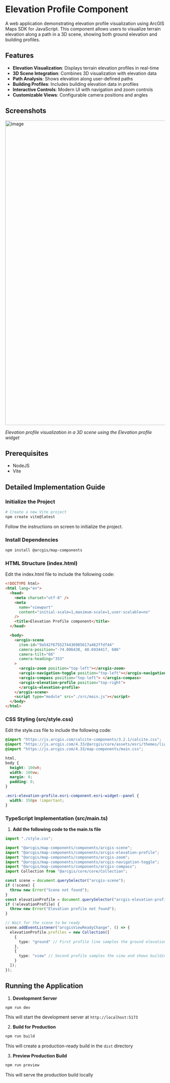 # Elevation Profile Component

A web application demonstrating elevation profile visualization using ArcGIS Maps SDK for JavaScript. This component allows users to visualize terrain elevation along a path in a 3D scene, showing both ground elevation and building profiles.

## Features

- **Elevation Visualization**: Displays terrain elevation profiles in real-time
- **3D Scene Integration**: Combines 3D visualization with elevation data
- **Path Analysis**: Shows elevation along user-defined paths
- **Building Profiles**: Includes building elevation data in profiles
- **Interactive Controls**: Modern UI with navigation and zoom controls
- **Customizable Views**: Configurable camera positions and angles

## Screenshots

<img width="959" alt="image" src="https://github.com/user-attachments/assets/0fe60959-4e4e-4f40-96df-8fc238cdf414" />

*Elevation profile visualization in a 3D scene using the Elevation profile widget*

## Prerequisites

- NodeJS
- Vite

## Detailed Implementation Guide

### Initialize the Project

```bash
# Create a new Vite project
npm create vite@latest
```
Follow the instructions on screen to initialize the project.

### Install Dependencies

```bash
npm install @arcgis/map-components
```

### HTML Structure (index.html)

Edit the index.html file to include the following code:

```html
<!DOCTYPE html>
<html lang="en">
  <head>
    <meta charset="utf-8" />
    <meta
      name="viewport"
      content="initial-scale=1,maximum-scale=1,user-scalable=no"
    />
    <title>Elevation Profile component</title>
  </head>

  <body>
    <arcgis-scene
      item-id="9a542f6755274436985617a462ffdf44"
      camera-position="-74.006438, 40.6934417, 686"
      camera-tilt="66"
      camera-heading="353"
    >
      <arcgis-zoom position="top-left"></arcgis-zoom>
      <arcgis-navigation-toggle position="top-left"></arcgis-navigation-toggle>
      <arcgis-compass position="top-left"> </arcgis-compass>
      <arcgis-elevation-profile position="top-right">
      </arcgis-elevation-profile>
    </arcgis-scene>
    <script type="module" src="./src/main.js"></script>
  </body>
</html>

```

### CSS Styling (src/style.css)

Edit the style.css file to include the following code:

```css
@import "https://js.arcgis.com/calcite-components/3.2.1/calcite.css";
@import "https://js.arcgis.com/4.33/@arcgis/core/assets/esri/themes/light/main.css";
@import "https://js.arcgis.com/4.33/map-components/main.css";

html,
body {
  height: 100vh;
  width: 100vw;
  margin: 0;
  padding: 0;
}

.esri-elevation-profile.esri-component.esri-widget--panel {
  width: 350px !important;
}

```

### TypeScript Implementation (src/main.ts)

1. **Add the following code to the main.ts file**

```typescript
import "./style.css";

import "@arcgis/map-components/components/arcgis-scene";
import "@arcgis/map-components/components/arcgis-elevation-profile";
import "@arcgis/map-components/components/arcgis-zoom";
import "@arcgis/map-components/components/arcgis-navigation-toggle";
import "@arcgis/map-components/components/arcgis-compass";
import Collection from "@arcgis/core/core/Collection";

const scene = document.querySelector("arcgis-scene");
if (!scene) {
  throw new Error("Scene not found");
}
const elevationProfile = document.querySelector("arcgis-elevation-profile");
if (!elevationProfile) {
  throw new Error("Elevation profile not found");
}

// Wait for the scene to be ready
scene.addEventListener("arcgisViewReadyChange", () => {
  elevationProfile.profiles = new Collection([
    {
      type: "ground" // First profile line samples the ground elevation
    },
    {
      type: "view" // Second profile samples the view and shows building profiles
    }
  ]);
});
```

## Running the Application

1. **Development Server**
```bash
npm run dev
```
This will start the development server at `http://localhost:5173`

2. **Build for Production**
```bash
npm run build
```
This will create a production-ready build in the `dist` directory

3. **Preview Production Build**
```bash
npm run preview
```
This will serve the production build locally


